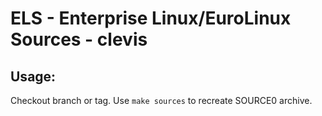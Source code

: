# ELS - Enterprise Linux/EuroLinux Sources - clevis
 
## Usage:
  Checkout branch or tag. Use `make sources` to recreate  SOURCE0 archive.
